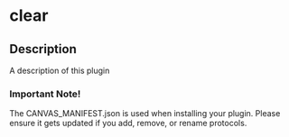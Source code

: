 clear
=====

## Description

A description of this plugin

### Important Note!

The CANVAS_MANIFEST.json is used when installing your plugin. Please ensure it
gets updated if you add, remove, or rename protocols.
